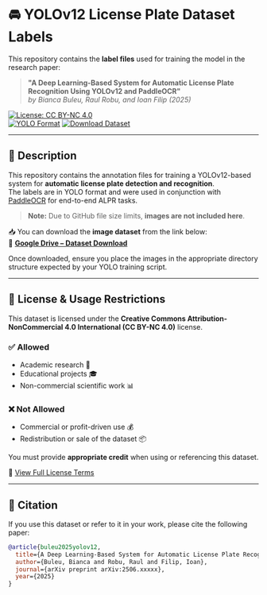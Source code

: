 # 🚘 YOLOv12 License Plate Dataset Labels

This repository contains the **label files** used for training the model in the research paper:

> **"A Deep Learning-Based System for Automatic License Plate Recognition Using YOLOv12 and PaddleOCR"**  
> *by Bianca Buleu, Raul Robu, and Ioan Filip (2025)*

[![License: CC BY-NC 4.0](https://img.shields.io/badge/License-CC%20BY--NC%204.0-blue.svg)](https://creativecommons.org/licenses/by-nc/4.0/)  
[![YOLO Format](https://img.shields.io/badge/Format-YOLOv12-yellow.svg)]([https://github.com/AlexeyAB/darknet](https://docs.ultralytics.com/models/yolo12/))  
[![Download Dataset](https://img.shields.io/badge/Download-Google%20Drive-green)](https://drive.google.com/drive/folders/1HxeEThUEUx3_tDeSoEhc_8g6hX2RZhIo?usp=sharing)

---

## 📂 Description

This repository contains the annotation files for training a YOLOv12-based system for **automatic license plate detection and recognition**.  
The labels are in YOLO format and were used in conjunction with [PaddleOCR](https://paddlepaddle.github.io/PaddleOCR/v3.0.0/) for end-to-end ALPR tasks.

> **Note:** Due to GitHub file size limits, **images are not included here**.

📥 You can download the **image dataset** from the link below:  
🔗 [**Google Drive – Dataset Download**](https://drive.google.com/drive/folders/1HxeEThUEUx3_tDeSoEhc_8g6hX2RZhIo?usp=sharing)

Once downloaded, ensure you place the images in the appropriate directory structure expected by your YOLO training script.

---

## 📜 License & Usage Restrictions

This dataset is licensed under the **Creative Commons Attribution-NonCommercial 4.0 International (CC BY-NC 4.0)** license.

### ✅ Allowed
- Academic research 🧪  
- Educational projects 🎓  
- Non-commercial scientific work 📊  

### ❌ Not Allowed
- Commercial or profit-driven use 💰  
- Redistribution or sale of the dataset 📦  

You must provide **appropriate credit** when using or referencing this dataset.

🔗 [View Full License Terms](https://creativecommons.org/licenses/by-nc/4.0/)

---

## 📝 Citation

If you use this dataset or refer to it in your work, please cite the following paper:

```bibtex
@article{buleu2025yolov12,
  title={A Deep Learning-Based System for Automatic License Plate Recognition Using YOLOv12 and PaddleOCR},
  author={Buleu, Bianca and Robu, Raul and Filip, Ioan},
  journal={arXiv preprint arXiv:2506.xxxxx},
  year={2025}
}
